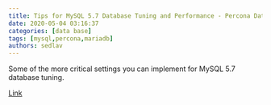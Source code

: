 ```yaml
---
title: Tips for MySQL 5.7 Database Tuning and Performance - Percona Database Performance Blog
date: 2020-05-04 03:16:37
categories: [data base]
tags: [mysql,percona,mariadb]
authors: sedlav
---
```


Some of the more critical settings you can implement for MySQL 5.7 database tuning.

[Link](https://www.percona.com/blog/2020/04/01/tips-for-mysql-5-7-database-tuning-and-performance/)
